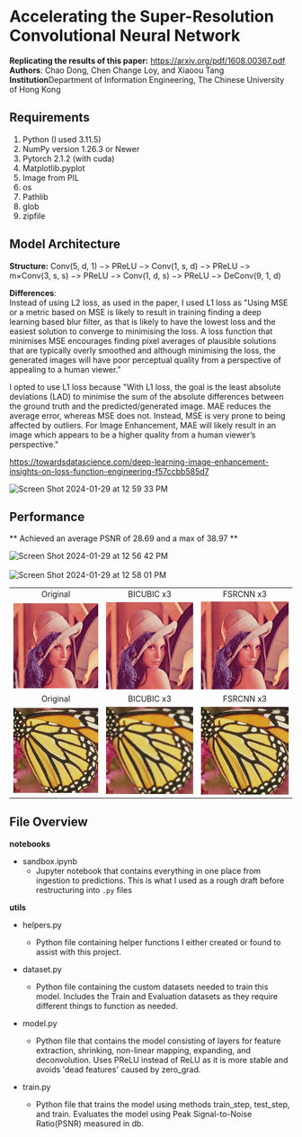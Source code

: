 # Accelerating the Super-Resolution Convolutional Neural Network

**Replicating the results of this paper:** https://arxiv.org/pdf/1608.00367.pdf <br/>
**Authors**: Chao Dong, Chen Change Loy, and Xiaoou Tang <br/>
**Institution**Department of Information Engineering, The Chinese University of Hong Kong <br/>


## Requirements

1. Python (I used 3.11.5)
2. NumPy version 1.26.3 or Newer
3. Pytorch 2.1.2 (with cuda)
4. Matplotlib.pyplot
5. Image from PIL 
6. os
7. Pathlib
8. glob
9. zipfile

## Model Architecture

**Structure:** Conv(5, d, 1) −> PReLU −> Conv(1, s, d) −> PReLU −> m×Conv(3, s, s) −> PReLU −> Conv(1, d, s) −> PReLU −> DeConv(9, 1, d)

**Differences**: <br/>
Instead of using L2 loss, as used in the paper, I used L1 loss as "Using MSE or a metric based on MSE is likely to result in training finding a deep learning based blur filter, as that is likely to have the lowest loss and the easiest solution to converge to minimising the loss. A loss function that minimises MSE encourages finding pixel averages of plausible solutions that are typically overly smoothed and although minimising the loss, the generated images will have poor perceptual quality from a perspective of appealing to a human viewer." <br/>

I opted to use L1 loss because "With L1 loss, the goal is the least absolute deviations (LAD) to minimise the sum of the absolute differences between the ground truth and the predicted/generated image. MAE reduces the average error, whereas MSE does not. Instead, MSE is very prone to being affected by outliers. For Image Enhancement, MAE will likely result in an image which appears to be a higher quality from a human viewer’s perspective." <br/>

https://towardsdatascience.com/deep-learning-image-enhancement-insights-on-loss-function-engineering-f57ccbb585d7

<img width="401" alt="Screen Shot 2024-01-29 at 12 59 33 PM" src="https://github.com/NicoCeresa/FSRCNN-2016/assets/82683503/63e082ae-cb7e-4c71-95ff-4b2cee70ce3e">



## Performance

** Achieved an average PSNR of 28.69 and a max of 38.97 ** <br/>

<img width="490" alt="Screen Shot 2024-01-29 at 12 56 42 PM" src="https://github.com/NicoCeresa/FSRCNN-2016/assets/82683503/e6fb9398-b3f0-43af-928a-6016607738bc"> <br/>
<br/>
<img width="393" alt="Screen Shot 2024-01-29 at 12 58 01 PM" src="https://github.com/NicoCeresa/FSRCNN-2016/assets/82683503/f622bad8-833b-47b7-aa92-4b104e008a20">

<table>
    <tr>
        <td><center>Original</center></td>
        <td><center>BICUBIC x3</center></td>
        <td><center>FSRCNN x3</center></td>
    </tr>
    <tr>
    	<td>
    		<center><img src="./images/lenna.bmp""></center>
    	</td>
    	<td>
    		<center><img src="./images/lenna_bicubic_x3.bmp"></center>
    	</td>
    	<td>
    		<center><img src="./images/lenna_fsrcnn_x3.bmp"></center>
    	</td>
    </tr>
    <tr>
        <td><center>Original</center></td>
        <td><center>BICUBIC x3</center></td>
        <td><center>FSRCNN x3</center></td>
    </tr>
    <tr>
    	<td>
    		<center><img src="./images/butterfly_GT.bmp""></center>
    	</td>
    	<td>
    		<center><img src="./images/butterfly_GT_bicubic_x3.bmp"></center>
    	</td>
    	<td>
    		<center><img src="./images/butterfly_GT_fsrcnn_x3.bmp"></center>
    	</td>
    </tr>
</table>

## File Overview
**notebooks**
- sandbox.ipynb <br/>
    - Jupyter notebook that contains everything in one place from ingestion to predictions. This is what I used as a rough draft before restructuring into `.py` files

**utils**
- helpers.py <br/>
    - Python file containing helper functions I either created or found to assist with this project. <br/>
- dataset.py <br/>
    - Python file containing the custom datasets needed to train this model. Includes the Train and Evaluation datasets as they require different things to function as needed.<br/>
- model.py<br/>
    - Python file that contains the model consisting of layers for feature extraction, shrinking, non-linear mapping, expanding, and deconvolution. Uses PReLU instead of ReLU as it is more stable and avoids 'dead features' caused by zero_grad.<br/>

- train.py<br/>
    - Python file that trains the model using methods train_step, test_step, and train. Evaluates the model using Peak Signal-to-Noise Ratio(PSNR) measured in db. 
